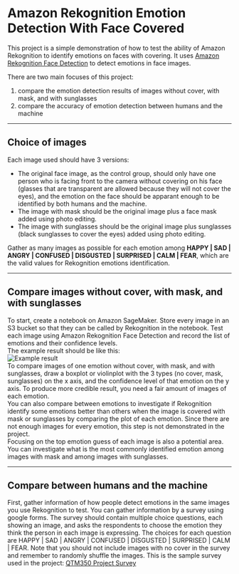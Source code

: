 # Amazon Rekognition Emotion Detection With Face Covered
This project is a simple demonstration of how to test the ability of Amazon Rekognition to identify emotions on faces with covering. It uses [Amazon Rekognition Face Detection](https://docs.aws.amazon.com/rekognition/latest/dg/faces-detect-images.html) to detect emotions in face images.   

There are two main focuses of this project: 
1. compare the emotion detection results of images without cover, with mask, and with sunglasses
2. compare the accuracy of emotion detection between humans and the machine 

***
## Choice of images
Each image used should have 3 versions: 
- The original face image, as the control group, should only have one person who is facing front to the camera without covering on his face (glasses that are transparent are allowed because they will not cover the eyes), and the emotion on the face should be apparant enough to be identified by both humans and the machine. 
- The image with mask should be the original image plus a face mask added using photo editing. 
- The image with sunglasses should be the original image plus sunglasses (black sunglasses to cover the eyes) added using photo editing.    

Gather as many images as possible for each emotion among **HAPPY | SAD | ANGRY | CONFUSED | DISGUSTED | SURPRISED | CALM | FEAR**, which are the valid values for Rekognition emotions identification. 

***
## Compare images without cover, with mask, and with sunglasses
To start, create a notebook on Amazon SageMaker. Store every image in an S3 bucket so that they can be called by Rekognition in the notebook. Test each image using Amazon Rekognition Face Detection and record the list of emotions and their confidence levels.   
The example result should be like this:    
![Example result](https://raw.githubusercontent.com/ymengxu/QTM350-Project-Quattro-Formaggi-20F/main/readme%20picture/5.PNG)  
To compare images of one emotion without cover, with mask, and with sunglasses, draw a boxplot or violinplot with the 3 types (no cover, mask, sunglasses) on the x axis, and the confidence level of that emotion on the y axis. To produce more credible result, you need a fair amount of images of each emotion.  
You can also compare between emotions to investigate if Rekognition identify some emotions better than others when the image is covered with mask or sunglasses by comparing the plot of each emotion. Since there are not enough images for every emotion, this step is not demonstrated in the project.   
Focusing on the top emotion guess of each image is also a potential area. You can investigate what is the most commonly identified emotion among images with mask and among images with sunglasses.

***
## Compare between humans and the machine
First, gather information of how people detect emotions in the same images you use Rekognition to test. You can gather information by a survey using google forms. The survey should contain multiple choice questions, each showing an image, and asks the respondents to choose the emotion they think the person in each image is expressing. The choices for each question are HAPPY | SAD | ANGRY | CONFUSED | DISGUSTED | SURPRISED | CALM | FEAR. Note that you should not include images with no cover in the survey and remember to randomly shuffle the images. This is the sample survey used in the project: [QTM350 Project Survey](https://docs.google.com/forms/d/e/1FAIpQLSf_kLTRN6m8N3CGJCn8HP5Npx7iMpE9vrUJ0NfNATtd2RuxDQ/viewform?usp=sf_link)


